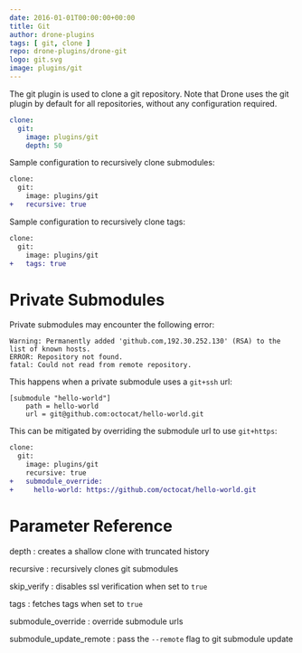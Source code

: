 ```yaml
---
date: 2016-01-01T00:00:00+00:00
title: Git
author: drone-plugins
tags: [ git, clone ]
repo: drone-plugins/drone-git
logo: git.svg
image: plugins/git
---
```


The git plugin is used to clone a git repository. Note that Drone uses the git plugin by default for all repositories, without any configuration required.

```yaml
clone:
  git:
    image: plugins/git
    depth: 50
```

Sample configuration to recursively clone submodules:

```diff
clone:
  git:
    image: plugins/git
+   recursive: true
```

Sample configuration to recursively clone tags:

```diff
clone:
  git:
    image: plugins/git
+   tags: true
```

# Private Submodules

Private submodules may encounter the following error:

```nohighlight
Warning: Permanently added 'github.com,192.30.252.130' (RSA) to the list of known hosts.
ERROR: Repository not found.
fatal: Could not read from remote repository.
```

This happens when a private submodule uses a `git+ssh` url:

```nohighlight
[submodule "hello-world"]
    path = hello-world
    url = git@github.com:octocat/hello-world.git
```

This can be mitigated by overriding the submodule url to use `git+https`:

```diff
clone:
  git:
    image: plugins/git
    recursive: true
+   submodule_override:
+     hello-world: https://github.com/octocat/hello-world.git
```

# Parameter Reference

depth
: creates a shallow clone with truncated history

recursive
: recursively clones git submodules

skip_verify
: disables ssl verification when set to `true`

tags
: fetches tags when set to `true`

submodule_override
: override submodule urls

submodule_update_remote
: pass the `--remote` flag to git submodule update

